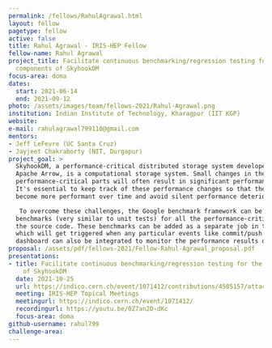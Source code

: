 ```yaml
---
permalink: /fellows/RahulAgrawal.html
layout: fellow
pagetype: fellow
active: false
title: Rahul Agrawal - IRIS-HEP Fellow
fellow-name: Rahul Agrawal
project_title: Facilitate continuous benchmarking/regression testing for the critical
  components of SkyhookDM
focus-area: doma
dates:
  start: 2021-06-14
  end: 2021-09-12
photo: /assets/images/team/fellows-2021/Rahul-Agrawal.png
institution: Indian Institute of Technology, Kharagpur (IIT KGP)
website:
e-mail: rahulagrawal799110@gmail.com
mentors:
- Jeff LeFevre (UC Santa Cruz)
- Jayjeet Chakraborty (NIT, Durgapur)
project_goal: >
  SkyhookDM, a performance-critical distributed storage system developed by embedding
  Apache Arrow, is a computational storage system. Small changes in the source code's
  performance-critical parts will often result in significant performance changes.
  It's essential to keep track of these performance changes so that the project can
  become more performant over time and avoid silent performance deterioration.

   To overcome these challenges, the Google benchmark framework can be used to create
  benchmarks (very similar to unit tests) for all the performance-critical parts of
  the source code. These benchmarks can be added as a separate job in the CI/CD pipeline,
  which will get triggered when any particular events like commit/push happen. A web
  dashboard can also be integrated to monitor the performance results of the CI tests.
proposal: /assets/pdf/fellows-2021/Fellow-Rahul-Agrawal_proposal.pdf
presentations:
- title: Facilitate continuous benchmarking/regression testing for the critical components
    of SkyhookDM
  date: 2021-10-25
  url: https://indico.cern.ch/event/1071412/contributions/4505157/attachments/2333884/3977791/Facilitate%20continuous%20benchmarking%20for%20the%20critical%20components%20of%20SkyhookDM.pptx.pdf
  meeting: IRIS-HEP Topical Meetings
  meetingurl: https://indico.cern.ch/event/1071412/
  recordingurl: https://youtu.be/0Z7an2D-dKc
  focus-area: doma
github-username: rahul799
challenge-area:
---
```

